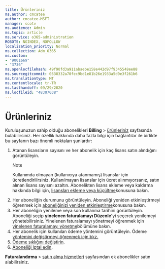 ```yaml
---
title: Ürünleriniz
ms.author: cmcatee
author: cmcatee-MSFT
manager: scotv
ms.audience: Admin
ms.topic: article
ms.service: o365-administration
ROBOTS: NOINDEX, NOFOLLOW
localization_priority: Normal
ms.collection: Adm_O365
ms.custom:
- "9001669"
- "3736"
ms.openlocfilehash: 49f90fd3a911abaebe158e442d97f9345548ee88
ms.sourcegitcommit: 0338332a70fec9bd1e81b26e1933a5d0e3f261b6
ms.translationtype: MT
ms.contentlocale: tr-TR
ms.lasthandoff: 09/29/2020
ms.locfileid: "48307038"
---
```

# <a name="your-products"></a>Ürünleriniz

Kuruluşunuzun sahip olduğu abonelikleri **Billing**  >  [ürünleriniz](https://go.microsoft.com/fwlink/p/?linkid=842054) sayfasında bulabilirsiniz. Her özellik hakkında daha fazla bilgi için bağlantılar ile birlikte bu sayfanın bazı önemli noktaları şunlardır:

1. Atanan lisansların sayısını ve her abonelik için kaç lisans satın alındığını görüntüleyin.
    > [!NOTE]
    > Kullanımda olmayan (kullanıcıya atanmamış) lisanslar için ücretlendirilirsiniz. Kullanılmayan lisanslar için ücret alınmıyorsanız, satın alınan lisans sayısını azaltın. Abonelikten lisans ekleme veya kaldırma hakkında bilgi için, [lisansları ekleme veya küçültme](https://docs.microsoft.com/alchemyinsights/how-to-add-or-reduce-licenses)konusuna bakın.
2. Her aboneliğin durumunu görüntüleyin. Aboneliği yeniden etkinleştirmeyi öğrenmek için [aboneliğinizi yeniden etkinleştirme](reactivate-your-subscription.md)konusuna bakın.
3. Her aboneliğin yenileme veya son kullanma tarihini görüntüleyin. Aboneliği seçip **yinelenen faturalamayı Düzenle**'yi seçerek yenilemeyi yönetebilirsiniz. Yinelenen faturalamayı yönetmeyi öğrenmek için [yinelenen faturalamayı yönetme](manage-auto-renewal.md)bölümüne bakın.
4. Her abonelik için kullanılan ödeme yöntemini görüntüleyin. Ödeme [yöntemini değiştirmeyi öğrenmek için bkz.](change-payment-method.md)
5. [Ödeme sıklığını değiştirin](change-how-often-you-pay.md).
6. [Aboneliği Iptal edin](https://go.microsoft.com/fwlink/?linkid=2119113).

**Faturalandırma**  >  [satın alma hizmetleri](https://go.microsoft.com/fwlink/p/?linkid=868433) sayfasından ek abonelikler satın alabilirsiniz.